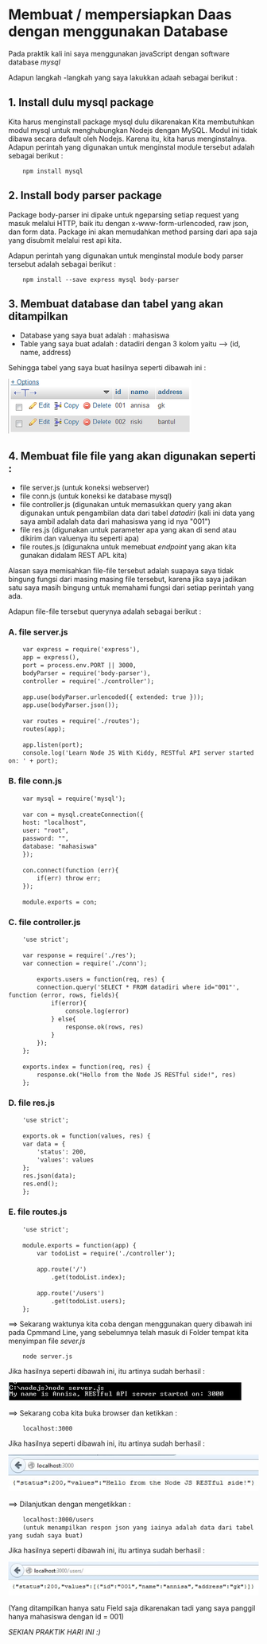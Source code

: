 # Membuat / mempersiapkan Daas dengan menggunakan Database

Pada praktik kali ini saya menggunakan javaScript dengan software database _mysql_

Adapun langkah -langkah yang saya lakukkan adaah sebagai berikut :

## 1. Install dulu mysql package

Kita harus menginstall package mysql dulu dikarenakan Kita membutuhkan modul mysql untuk menghubungkan Nodejs dengan MySQL.
Modul ini tidak dibawa secara default oleh Nodejs. Karena itu, kita harus menginstalnya.
Adapun perintah yang digunakan untuk menginstal module tersebut adalah sebagai berikut :

		npm install mysql
		
## 2. Install body parser package

Package body-parser ini dipake untuk ngeparsing setiap request yang masuk melalui HTTP, baik itu dengan x-www-form-urlencoded, 
raw json, dan form data. Package ini akan memudahkan method parsing dari apa saja yang disubmit melalui rest api kita.

Adapun perintah yang digunakan untuk menginstal module body parser tersebut adalah sebagai berikut :

		npm install --save express mysql body-parser
		
## 3. Membuat database dan tabel yang akan ditampilkan 

+ Database yang saya buat adalah : mahasiswa
+ Table yang saya buat adalah : datadiri dengan 3 kolom yaitu --> (id, name, address)

Sehingga tabel yang saya buat hasilnya seperti dibawah ini :

![tabel](https://github.com/AnnisaFahma/tct/blob/master/images/table2.jpg)

## 4. Membuat file file yang akan digunakan seperti : 
+ file server.js (untuk koneksi webserver)
+ file conn.js (untuk koneksi ke database mysql)
+ file controller.js (digunakan untuk memasukkan query yang akan digunakan untuk pengambilan data dari tabel _datadiri_ (kali ini data yang saya ambil adalah data dari mahasiswa yang id nya "001")
+ file res.js (digunakan untuk parameter apa yang akan di send atau dikirim dan valuenya itu seperti apa)
+ file routes.js (digunakna untuk memebuat _endpoint_ yang akan kita gunakan didalam REST APL kita)

Alasan saya memisahkan file-file tersebut adalah suapaya saya tidak bingung fungsi dari masing masing file tersebut,
karena jika saya jadikan satu  saya masih bingung untuk memahami fungsi dari setiap perintah yang ada.


Adapun file-file tersebut querynya adalah sebagai berikut :

### A. file server.js

		var express = require('express'),
		app = express(),
		port = process.env.PORT || 3000,
		bodyParser = require('body-parser'),
		controller = require('./controller');

		app.use(bodyParser.urlencoded({ extended: true }));
		app.use(bodyParser.json());

		var routes = require('./routes');
		routes(app);

		app.listen(port);
		console.log('Learn Node JS With Kiddy, RESTful API server started on: ' + port);
		
### B. file conn.js
		
		var mysql = require('mysql');

		var con = mysql.createConnection({
		host: "localhost",
		user: "root",
		password: "",
		database: "mahasiswa"
		});

		con.connect(function (err){
			if(err) throw err;
		});

		module.exports = con;
		
###  C. file controller.js

		'use strict';

		var response = require('./res');
		var connection = require('./conn');

			exports.users = function(req, res) {
			connection.query('SELECT * FROM datadiri where id="001"', function (error, rows, fields){
				if(error){
					console.log(error)
				} else{
					response.ok(rows, res)
				}
			});
		};

		exports.index = function(req, res) {
			response.ok("Hello from the Node JS RESTful side!", res)
		};

		
###  D.  file res.js

		'use strict';

		exports.ok = function(values, res) {
		var data = {
			'status': 200,
			'values': values
		};
		res.json(data);
		res.end();
		};

###  E. file routes.js

		'use strict';

		module.exports = function(app) {
			var todoList = require('./controller');

			app.route('/')
				.get(todoList.index);

			app.route('/users')
				.get(todoList.users);
		};

==> Sekarang waktunya kita coba dengan menggunakan query dibawah ini pada Cpmmand Line, yang sebelumnya telah masuk di Folder tempat kita menyimpan file _sever.js_

		node server.js
		
Jika hasilnya seperti dibawah ini, itu artinya sudah berhasil :

![hasilcmd](https://github.com/AnnisaFahma/tct/blob/master/images/konek1.jpg)

==> Sekarang coba kita buka browser dan ketikkan :

		localhost:3000
		
Jika hasilnya seperti dibawah ini, itu artinya sudah berhasil :

![hasilcmd](https://github.com/AnnisaFahma/tct/blob/master/images/konek2.jpg)

==> Dilanjutkan dengan mengetikkan :

		localhost:3000/users
		(untuk menampilkan respon json yang iainya adalah data dari tabel yang sudah saya buat)
		
Jika hasilnya seperti dibawah ini, itu artinya sudah berhasil :

![hasilcmd](https://github.com/AnnisaFahma/tct/blob/master/images/konek3.jpg)

(Yang ditampilkan hanya satu Field saja dikarenakan tadi yang saya panggil hanya mahasiswa dengan id = 001)

_SEKIAN PRAKTIK HARI INI :)_

